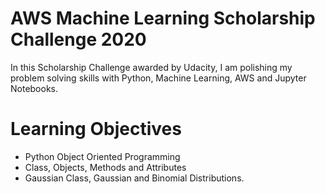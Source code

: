 # AWS Machine Learning Scholarship Challenge 2020

In this Scholarship Challenge awarded by Udacity, I am polishing my problem solving skills with Python, Machine Learning, AWS and Jupyter Notebooks.

# Learning Objectives
- Python Object Oriented Programming
- Class, Objects, Methods and Attributes
- Gaussian Class, Gaussian and Binomial Distributions.
